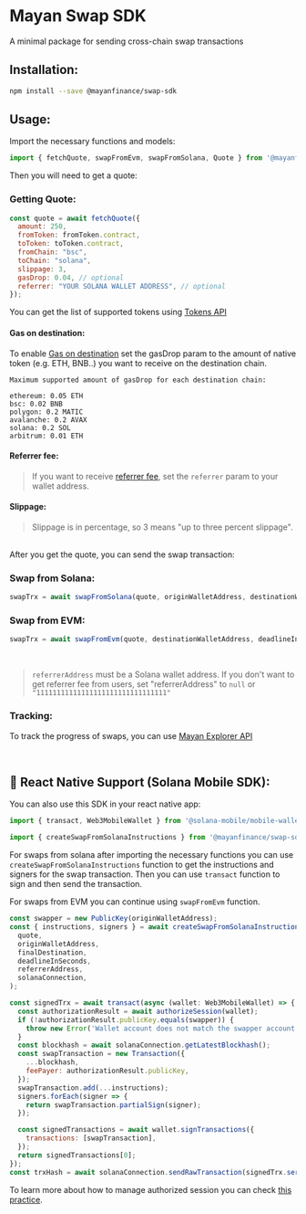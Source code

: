 
# Mayan Swap SDK
A minimal package for sending cross-chain swap transactions

## Installation:

```bash
npm install --save @mayanfinance/swap-sdk
```

## Usage: 

Import the necessary functions and models: 

```javascript
import { fetchQuote, swapFromEvm, swapFromSolana, Quote } from '@mayanfinance/swap-sdk'
```

Then you will need to get a quote:

### Getting Quote:
```javascript
const quote = await fetchQuote({
  amount: 250,
  fromToken: fromToken.contract,
  toToken: toToken.contract,
  fromChain: "bsc",
  toChain: "solana",
  slippage: 3,
  gasDrop: 0.04, // optional
  referrer: "YOUR SOLANA WALLET ADDRESS", // optional
});
```

You can get the list of supported tokens using [Tokens API](https://price-api.mayan.finance/swagger/)

#### Gas on destination:
To enable [Gas on destination](https://docs.mayan.finance/dapp/gas-on-destination) set the gasDrop param to the amount of native token (e.g. ETH, BNB..) you want to receive on the destination chain.


```
Maximum supported amount of gasDrop for each destination chain:

ethereum: 0.05 ETH
bsc: 0.02 BNB
polygon: 0.2 MATIC
avalanche: 0.2 AVAX
solana: 0.2 SOL
arbitrum: 0.01 ETH
```

#### Referrer fee:
> If you want to receive [referrer fee](https://docs.mayan.finance/integration/referral), set the `referrer` param to your wallet address.

#### Slippage:
> Slippage is in percentage, so 3 means "up to three percent slippage".

<br />
After you get the quote, you can send the swap transaction:

### Swap from Solana:

```javascript
swapTrx = await swapFromSolana(quote, originWalletAddress, destinationWalletAddress, deadlineInSeconds, referrerAddress, signSolanaTransaction, solanaConnection)
```

### Swap from EVM:

```javascript
swapTrx = await swapFromEvm(quote, destinationWalletAddress, deadlineInSeconds, referrerAddress, provider, signer)
```
<br />

>```referrerAddress``` must be a Solana wallet address. If you don't want to get referrer fee from users, set "referrerAddress" to ```null``` or ```"11111111111111111111111111111111"```
### Tracking:
To track the progress of swaps, you can use [Mayan Explorer API](https://explorer-api.mayan.finance/swagger/)


<br />

## 📱 React Native Support (Solana Mobile SDK):

You can also use this SDK in your react native app:
<br />
```javascript
import { transact, Web3MobileWallet } from '@solana-mobile/mobile-wallet-adapter-protocol-web3js';

import { createSwapFromSolanaInstructions } from '@mayanfinance/swap-sdk';
```

For swaps from solana after importing the necessary functions you can use ```createSwapFromSolanaInstructions``` function to get the instructions and signers for the swap transaction. Then you can use ```transact``` function to sign and then send the transaction.
<br />

For swaps from EVM you can continue using ```swapFromEvm``` function.

```javascript
const swapper = new PublicKey(originWalletAddress);
const { instructions, signers } = await createSwapFromSolanaInstructions(
  quote,
  originWalletAddress,
  finalDestination,
  deadlineInSeconds,
  referrerAddress,
  solanaConnection,
);

const signedTrx = await transact(async (wallet: Web3MobileWallet) => {
  const authorizationResult = await authorizeSession(wallet);
  if (!authorizationResult.publicKey.equals(swapper)) {
    throw new Error('Wallet account does not match the swapper account');
  }
  const blockhash = await solanaConnection.getLatestBlockhash();
  const swapTransaction = new Transaction({
    ...blockhash,
    feePayer: authorizationResult.publicKey,
  });
  swapTransaction.add(...instructions);
  signers.forEach(signer => {
    return swapTransaction.partialSign(signer);
  });

  const signedTransactions = await wallet.signTransactions({
    transactions: [swapTransaction],
  });
  return signedTransactions[0];
});
const trxHash = await solanaConnection.sendRawTransaction(signedTrx.serialize());
```

To learn more about how to manage authorized session you can check [this practice](https://github.com/solana-mobile/solana-mobile-dapp-scaffold/blob/main/template/components/providers/AuthorizationProvider.tsx).
